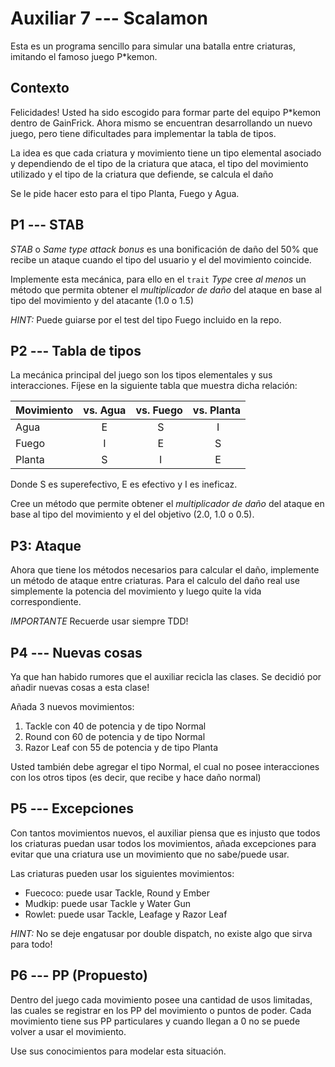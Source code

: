 # Auxiliar 7 --- Scalamon

Esta es un programa sencillo para simular una batalla entre criaturas, imitando el famoso juego P*kemon.

## Contexto
Felicidades! Usted ha sido escogido para formar parte del equipo P*kemon dentro de GainFrick. Ahora mismo se 
encuentran desarrollando un nuevo juego, pero tiene dificultades para implementar la tabla de tipos.

La idea es que cada criatura y movimiento tiene un tipo elemental asociado y dependiendo de el tipo de
la criatura que ataca, el tipo del movimiento utilizado y el tipo de la criatura que defiende, se calcula el daño

Se le pide hacer esto para el tipo Planta, Fuego y Agua.

## P1 --- STAB

_STAB_ o _Same type attack bonus_ es una bonificación de daño del 50% que recibe un ataque cuando el tipo del
usuario y el del movimiento coincide.

Implemente esta mecánica, para ello en el `trait` _Type_ cree *al menos* un método que permita obtener el *multiplicador de daño*
del ataque en base al tipo del movimiento y del atacante (1.0 o 1.5)

_HINT:_ Puede guiarse por el test del tipo Fuego incluido en la repo.

## P2 --- Tabla de tipos

La mecánica principal del juego son los tipos elementales y sus interacciones. Fíjese en la siguiente tabla
que muestra dicha relación:

| Movimiento | vs. Agua | vs. Fuego | vs. Planta |
| - | :-: | :-: | :-: |
| Agua | E | S | I |
| Fuego | I  | E | S |
| Planta | S | I | E |

Donde S es superefectivo, E es efectivo y I es ineficaz.

Cree un método que permite obtener el *multiplicador de daño* del ataque en base al tipo del movimiento y el del objetivo (2.0, 1.0 o 0.5).

## P3: Ataque

Ahora que tiene los métodos necesarios para calcular el daño, implemente un método de ataque entre criaturas. Para el calculo del daño
real use simplemente la potencia del movimiento y luego quite la vida correspondiente.

*IMPORTANTE* Recuerde usar siempre TDD!

## P4 --- Nuevas cosas
Ya que han habido rumores que el auxiliar recicla las clases. Se decidió por añadir nuevas cosas a esta clase!

Añada 3 nuevos movimientos:

1. Tackle con 40 de potencia y de tipo Normal
2. Round con 60 de potencia y de tipo Normal
3. Razor Leaf con 55 de potencia y de tipo Planta

Usted también debe agregar el tipo Normal, el cual no posee interacciones con los otros tipos (es decir, que recibe y hace daño normal)

## P5 --- Excepciones
Con tantos movimientos nuevos, el auxiliar piensa que es injusto que todos los criaturas puedan usar todos los movimientos,
añada excepciones para evitar que una criatura use un movimiento que no sabe/puede usar.

Las criaturas pueden usar los siguientes movimientos:
- Fuecoco: puede usar Tackle, Round y Ember
- Mudkip: puede usar Tackle y Water Gun
- Rowlet: puede usar Tackle, Leafage y Razor Leaf

_HINT:_ No se deje engatusar por double dispatch, no existe algo que sirva para todo!

## P6 --- PP (Propuesto)
Dentro del juego cada movimiento posee una cantidad de usos limitadas, las cuales
se registrar en los PP del movimiento o puntos de poder. Cada movimiento tiene
sus PP particulares y cuando llegan a 0 no se puede volver a usar el movimiento.

Use sus conocimientos para modelar esta situación.

